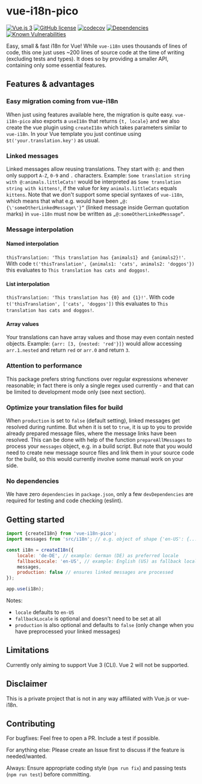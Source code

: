 # vue-i18n-pico

[![Vue.js 3](https://img.shields.io/badge/Vue.js-3-brightgreen)](https://vuejs.org/)
[![GitHub license](https://img.shields.io/github/license/therealcoder1337/vue-i18n-pico)](https://github.com/therealcoder1337/vue-i18n-pico/blob/master/LICENSE.md)
[![codecov](https://codecov.io/gh/therealcoder1337/vue-i18n-pico/branch/master/graph/badge.svg?token=Cm6EOTXH2q)](https://codecov.io/gh/therealcoder1337/vue-i18n-pico)
[![Dependencies](https://img.shields.io/badge/dependencies-0-brightgreen)](/package.json)
[![Known Vulnerabilities](https://snyk.io/test/github/therealcoder1337/vue-i18n-pico/badge.svg)](https://snyk.io/test/github/therealcoder1337/vue-i18n-pico)

Easy, small & fast i18n for Vue! While `vue-i18n` uses thousands of lines of code, this one just uses ~200 lines of source code at the time of writing (excluding tests and types). It does so by providing a smaller API, containing only some essential features.

## Features & advantages

### Easy migration coming from vue-i18n

When just using features available here, the migration is quite easy. `vue-i18n-pico` also exports a `useI18n` that returns `{t, locale}` and we also create the vue plugin using `createI18n` which takes parameters similar to `vue-i18n`. In your Vue template you just continue using `$t('your.translation.key')` as usual.

### Linked messages

Linked messages allow reusing translations. They start with `@:` and then only support `A-Z`, `0-9` and `.` characters. Example: `Some translation string with @:animals.littleCats!` would be interpreted as `Some translation string with kittens!`, if the value for key `animals.littleCats` equals `kittens`.
Note that we don't support some special syntaxes of `vue-i18n`, which means that what e.g. would have been `„@:{\'someOtherLinkedMessage\'}“` (linked message inside German quotation marks) in `vue-i18n` must now be written as `„@:someOtherLinkedMessage“`.

### Message interpolation

#### Named interpolation

`thisTranslation: 'This translation has {animals1} and {animals2}!'`. With code `t('thisTranslation', {animals1: 'cats', animals2: 'doggos'})` this evaluates to `This translation has cats and doggos!`.

#### List interpolation

`thisTranslation: 'This translation has {0} and {1}!'`. With code `t('thisTranslation', ['cats', 'doggos'])` this evaluates to `This translation has cats and doggos!`.

#### Array values

Your translations can have array values and those may even contain nested objects. Example: `{arr: [3, {nested: 'red'}]}` would allow accessing `arr.1.nested` and return `red` or `arr.0` and return `3`.

### Attention to performance

This package prefers string functions over regular expressions whenever reasonable; in fact there is only a single regex used currently - and that can be limited to development mode only (see next section).

### Optimize your translation files for build

When `production` is set to `false` (default setting), linked messages get resolved during runtime. But when it is set to `true`, it is up to you to provide already prepared message files, where the message links have been resolved. This can be done with help of the function `prepareAllMessages` to process your `messages` object, e.g. in a build script. But note that you would need to create new message source files and link them in your source code for the build, so this would currently involve some manual work on your side.

### No dependencies

We have zero `dependencies` in `package.json`, only a few `devDependencies` are required for testing and code checking (eslint).

## Getting started

```js
import {createI18n} from 'vue-i18n-pico';
import messages from 'src/i18n'; // e.g. object of shape {'en-US': {...}, 'de-DE': {...}}

const i18n = createI18n({
    locale: 'de-DE', // example: German (DE) as preferred locale
    fallbackLocale: 'en-US', // example: English (US) as fallback locale
    messages,
    production: false // ensures linked messages are processed
});

app.use(i18n);
```

Notes:

* `locale` defaults to `en-US`
* `fallbackLocale` is optional and doesn't need to be set at all
* `production` is also optional and defaults to `false` (only change when you have preprocessed your linked messages)

## Limitations

Currently only aiming to support Vue 3 (CLI). Vue 2 will not be supported.

## Disclaimer

This is a private project that is not in any way affiliated with Vue.js or vue-i18n.

## Contributing

For bugfixes: Feel free to open a PR. Include a test if possible.

For anything else: Please create an Issue first to discuss if the feature is needed/wanted.

Always: Ensure appropriate coding style (`npm run fix`) and passing tests (`npm run test`) before committing.
